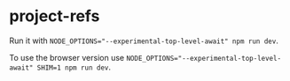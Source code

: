 # project-refs

Run it with `NODE_OPTIONS="--experimental-top-level-await" npm run dev`.

To use the browser version use `NODE_OPTIONS="--experimental-top-level-await" SHIM=1 npm run dev`.
